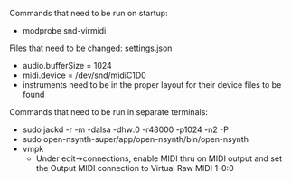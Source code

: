 Commands that need to be run on startup:
- modprobe snd-virmidi

Files that need to be changed:
settings.json
- audio.bufferSize = 1024
- midi.device = /dev/snd/midiC1D0
- instruments need to be in the proper layout for their device files to be found

Commands that need to be run in separate terminals:
- sudo jackd -r -m -dalsa -dhw:0 -r48000 -p1024 -n2 -P
- sudo open-nsynth-super/app/open-nsynth/bin/open-nsynth
- vmpk
	- Under edit->connections, enable MIDI thru on MIDI output and set the Output MIDI connection to Virtual Raw MIDI 1-0:0
